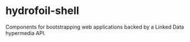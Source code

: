 # hydrofoil-shell

Components for bootstrapping web applications backed by a Linked Data hypermedia API.
